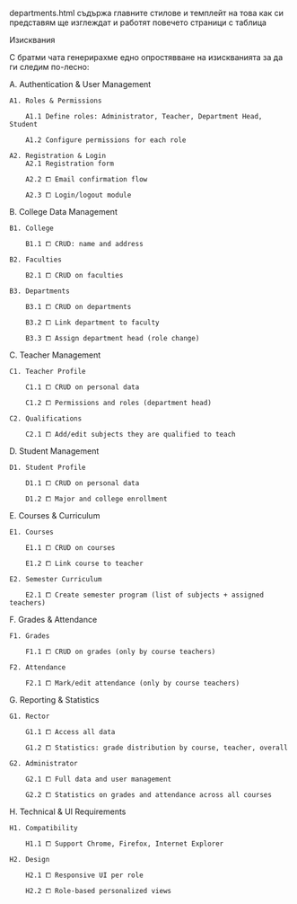 departments.html съдържа главните стилове и темплейт на това как си представям ще изглеждат и работят повечето страници с таблица

Изисквания

С братми чата генерирахме едно опростявване на изискванията за да ги следим по-лесно:


A. Authentication & User Management
   
    A1. Roles & Permissions
    
        A1.1 Define roles: Administrator, Teacher, Department Head, Student
        
        A1.2 Configure permissions for each role

    A2. Registration & Login
        A2.1 Registration form

        A2.2 ⧠ Email confirmation flow

        A2.3 ⧠ Login/logout module

B. College Data Management
    
    B1. College

        B1.1 ⧠ CRUD: name and address

    B2. Faculties

        B2.1 ⧠ CRUD on faculties

    B3. Departments

        B3.1 ⧠ CRUD on departments

        B3.2 ⧠ Link department to faculty

        B3.3 ⧠ Assign department head (role change)

C. Teacher Management

    C1. Teacher Profile

        C1.1 ⧠ CRUD on personal data

        C1.2 ⧠ Permissions and roles (department head)

    C2. Qualifications

        C2.1 ⧠ Add/edit subjects they are qualified to teach

D. Student Management
    
    D1. Student Profile

        D1.1 ⧠ CRUD on personal data

        D1.2 ⧠ Major and college enrollment

E. Courses & Curriculum
    
    E1. Courses

        E1.1 ⧠ CRUD on courses

        E1.2 ⧠ Link course to teacher

    E2. Semester Curriculum

        E2.1 ⧠ Create semester program (list of subjects + assigned teachers)

F. Grades & Attendance

    F1. Grades

        F1.1 ⧠ CRUD on grades (only by course teachers)

    F2. Attendance

        F2.1 ⧠ Mark/edit attendance (only by course teachers)

G. Reporting & Statistics
    
    G1. Rector

        G1.1 ⧠ Access all data

        G1.2 ⧠ Statistics: grade distribution by course, teacher, overall

    G2. Administrator

        G2.1 ⧠ Full data and user management

        G2.2 ⧠ Statistics on grades and attendance across all courses

H. Technical & UI Requirements

    H1. Compatibility

        H1.1 ⧠ Support Chrome, Firefox, Internet Explorer

    H2. Design

        H2.1 ⧠ Responsive UI per role

        H2.2 ⧠ Role-based personalized views
